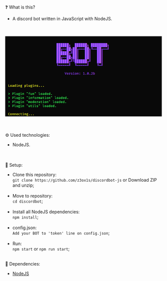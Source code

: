 <br><br>
❓ What is this?
- A discord bot written in JavaScript with NodeJS.

<br><br>
<img src="screenshot.png" width="600">

<br><br>
⚙️ Used technologies:
- NodeJS.

<br><br>
🔧 Setup:
- Clone this repository:<br>
`git clone https://github.com/z3ox1s/discordbot-js` or Download ZIP and unzip;<br><br>
- Move to repository:<br>
`cd discordbot`;<br><br>
- Install all NodeJS dependencies:<br>
`npm install`;<br><br>
- config.json:<br>
`Add your BOT to 'token' line on config.json`;<br><br>
- Run:<br>
`npm start` or `npm run start`;<br><br>

📖 Dependencies:
- <a href="https://nodejs.org">NodeJS</a>
